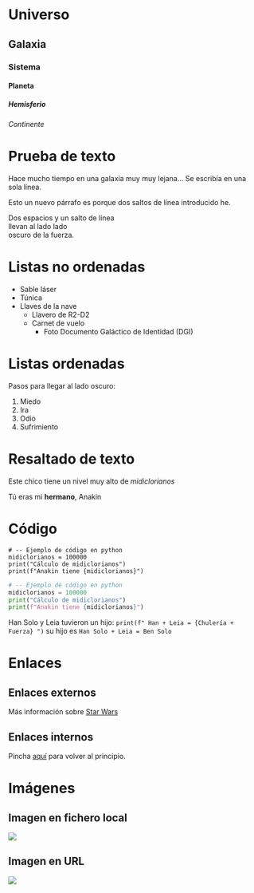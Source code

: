 # Universo
## Galaxia
### Sistema
#### Planeta
##### Hemisferio
###### Continente

# Prueba de texto

Hace mucho tiempo en una galaxía muy muy
lejana... Se 
escribía en una sola línea.

Esto un nuevo párrafo es porque dos saltos de línea introducido he.

Dos espacios y un salto de línea  
llevan al lado lado  
oscuro de la fuerza.

# Listas no ordenadas

* Sable láser
* Túnica
* Llaves de la nave
  * Llavero de R2-D2
  * Carnet de vuelo
    * Foto Documento Galáctico de Identidad (DGI)


# Listas ordenadas

Pasos para llegar al lado oscuro:

1. Miedo
2. Ira
3. Odio
4. Sufrimiento

# Resaltado de texto

Este chico tiene un nivel muy alto de *midiclorianos*

Tú eras mi **hermano**, Anakin

# Código

```
# -- Ejemplo de código en python
midiclorianos = 100000
print("Cálculo de midiclorianos")
print(f"Anakin tiene {midiclorianos}")
```

```python
# -- Ejemplo de código en python
midiclorianos = 100000
print("Cálculo de midiclorianos")
print(f"Anakin tiene {midiclorianos}")
```

Han Solo y Leia tuvieron un hijo: `print(f" Han + Leia = {Chulería + Fuerza} ")` su hijo es `Han Solo + Leia = Ben Solo`

# Enlaces

## Enlaces externos

Más información sobre [Star Wars](https://starwars.fandom.com/es/wiki/Star_Wars)

## Enlaces internos

Pincha [aquí](#Universo) para volver al principio.

# Imágenes

## Imagen en fichero local

![](Yoda.png)

## Imagen en URL

![](https://static.wikia.nocookie.net/esstarwars/images/3/3b/Obi-Wan_Sateen.jpg/revision/latest?cb=20170501125956)